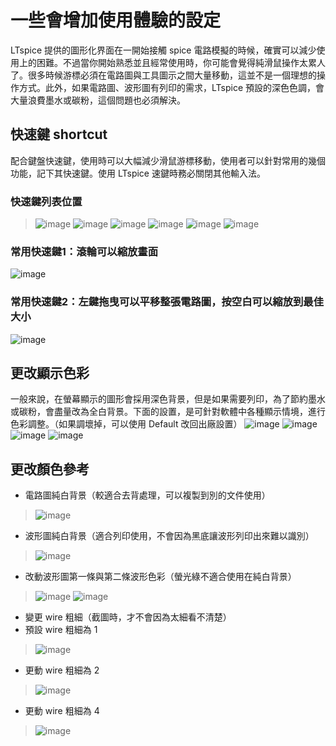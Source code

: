 # 一些會增加使用體驗的設定
LTspice 提供的圖形化界面在一開始接觸 spice 電路模擬的時候，確實可以減少使用上的困難。不過當你開始熟悉並且經常使用時，你可能會覺得純滑鼠操作太累人了。很多時候游標必須在電路圖與工具圖示之間大量移動，這並不是一個理想的操作方式。此外，如果電路圖、波形圖有列印的需求，LTspice 預設的深色色調，會大量浪費墨水或碳粉，這個問題也必須解決。

## 快速鍵 shortcut
配合鍵盤快速鍵，使用時可以大幅減少滑鼠游標移動，使用者可以針對常用的幾個功能，記下其快速鍵。使用 LTspice 速鍵時務必關閉其他輸入法。

### 快速鍵列表位置
> ![image](https://github.com/bear917/ltspice-exercise/blob/main/lecture1/control-panel.png)
> ![image](https://github.com/bear917/ltspice-exercise/blob/main/lecture1/control-panel-drafting.png)
> ![image](https://github.com/bear917/ltspice-exercise/blob/main/lecture1/shortcut-schematic.png)
> ![image](https://github.com/bear917/ltspice-exercise/blob/main/lecture1/shortcut-symbol.png)
> ![image](https://github.com/bear917/ltspice-exercise/blob/main/lecture1/shortcut-waveform.png)
> ![image](https://github.com/bear917/ltspice-exercise/blob/main/lecture1/shortcut-netlist.png)

### 常用快速鍵1：滾輪可以縮放畫面
![image](https://github.com/bear917/ltspice-exercise/blob/main/lecture1/zoom.gif)
### 常用快速鍵2：左鍵拖曳可以平移整張電路圖，按空白可以縮放到最佳大小
![image](https://github.com/bear917/ltspice-exercise/blob/main/lecture1/zoom-fi.gif.gif)

## 更改顯示色彩
一般來說，在螢幕顯示的圖形會採用深色背景，但是如果需要列印，為了節約墨水或碳粉，會盡量改為全白背景。下面的設置，是可針對軟體中各種顯示情境，進行色彩調整。（如果調壞掉，可以使用 Default 改回出廠設置）
![image](https://github.com/bear917/ltspice-exercise/blob/main/lecture1/color-preferences.png)
![image](https://github.com/bear917/ltspice-exercise/blob/main/lecture1/color-waveform.png)
![image](https://github.com/bear917/ltspice-exercise/blob/main/lecture1/color-schematic.png)
![image](https://github.com/bear917/ltspice-exercise/blob/main/lecture1/color-netlist.png)
## 更改顏色參考
+ 電路圖純白背景（較適合去背處理，可以複製到別的文件使用）
> ![image](https://github.com/bear917/ltspice-exercise/blob/main/lecture1/example-schematic-background.png)
+ 波形圖純白背景（適合列印使用，不會因為黑底讓波形列印出來難以識別）
> ![image](https://github.com/bear917/ltspice-exercise/blob/main/lecture1/example-waveform-background.png)
+ 改動波形圖第一條與第二條波形色彩（螢光綠不適合使用在純白背景）
> ![image](https://github.com/bear917/ltspice-exercise/blob/main/lecture1/example-v1.png)
> ![image](https://github.com/bear917/ltspice-exercise/blob/main/lecture1/example-v2.png)
+ 變更 wire 粗細（截圖時，才不會因為太細看不清楚）
+ 預設 wire 粗細為 1
> ![image](https://github.com/bear917/ltspice-exercise/blob/main/lecture1/example-wire-1.png)
+ 更動 wire 粗細為 2
> ![image](https://github.com/bear917/ltspice-exercise/blob/main/lecture1/example-wire-2.png)
+ 更動 wire 粗細為 4
> ![image](https://github.com/bear917/ltspice-exercise/blob/main/lecture1/example-wire-4.png)